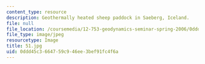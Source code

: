 ```yaml
---
content_type: resource
description: Geothermally heated sheep paddock in Saeberg, Iceland.
file: null
file_location: /coursemedia/12-753-geodynamics-seminar-spring-2006/0ddd45c3664759c946ee3bef91fc4f6a_51.jpg
file_type: image/jpeg
resourcetype: Image
title: 51.jpg
uid: 0ddd45c3-6647-59c9-46ee-3bef91fc4f6a
---
```

